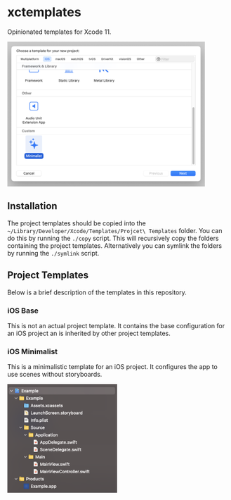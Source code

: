 # xctemplates

Opinionated templates for Xcode 11.

<img src="https://raw.githubusercontent.com/simonbs/xctemplates/master/imgs/header.png" width="450">

## Installation

The project templates should be copied into the  `~/Library/Developer/Xcode/Templates/Projcet\ Templates` folder. You can do this by running the `./copy` script. This will recursively copy the folders containing the project templates. Alternatively you can symlink the folders by running the `./symlink` script. 

## Project Templates

Below is a brief description of the templates in this repository.

### iOS Base

This is not an actual project template. It contains the base configuration for an iOS project an is inherited by other project templates.

### iOS Minimalist

This is a minimalistic template for an iOS project. It configures the app to use scenes without storyboards.

<img src="https://raw.githubusercontent.com/simonbs/xctemplates/master/imgs/ios_minimalist.png" width="250">
